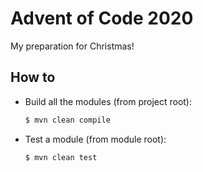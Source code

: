 # Advent of Code 2020

My preparation for Christmas!

## How to

 - Build all the modules (from project root):

    ```bash
    $ mvn clean compile
    ```

 - Test a module (from module root):
 
    ```bash
    $ mvn clean test
    ```